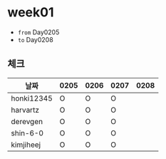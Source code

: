 # week01

- `from` Day0205
- `to` Day0208

## 체크

| 날짜         |0205|0206|0207|0208|
|------------|---|---|---|---|
| honki12345 |O|O|O||
| harvartz   |O|O|O||
| derevgen   |O|O|O||
| shin-6-0   |O|O|O||
| kimjiheej |O|O|O||
